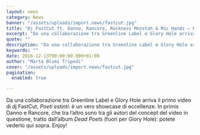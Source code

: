 ```yaml
---
layout: news
category: News
banner: "/assets/uploads/import.news/fastcut.jpg"
title: "Dj FastCut ft. Danno, Rancore, Rockness Monstah & Mic Handz – Poeti Estinti: video"
excerpt: "Da una collaborazione tra Greenline Label e Glory Hole arriva il primo video di dj FastCut, Poeti estinti: è un vero showcase di eccellenze. In primis Danno e Rancore, che tra l’altro sono tra gli autori del concept del video in questione, tratto dall’album Dead Poets (fuori per Glory Hole): potete vederlo qui sopra. Enjoy!"
quote: ""
description: "Da una collaborazione tra Greenline Label e Glory Hole arriva il primo video di dj FastCut, Poeti estinti: è un vero showcase di eccellenze. In primis Danno e Rancore, che tra l’altro sono tra gli autori del concept del video in questione, tratto dall’album Dead Poets (fuori per Glory Hole): potete vederlo qui sopra. Enjoy!"
keywords: ""
date: 2016-12-13T00:00:00.000+01:00
author: "Marta Blumi Tripodi"
cover: "/assets/uploads/import.news/fastcut.jpg"
pagination:
  enabled: true

---
```


Da una collaborazione tra Greenline Label e Glory Hole arriva il primo video di dj FastCut, _Poeti estinti_: è un vero showcase di eccellenze. In primis Danno e Rancore, che tra l’altro sono tra gli autori del concept del video in questione, tratto dall’album _Dead Poets_ (fuori per Glory Hole): potete vederlo qui sopra. Enjoy!